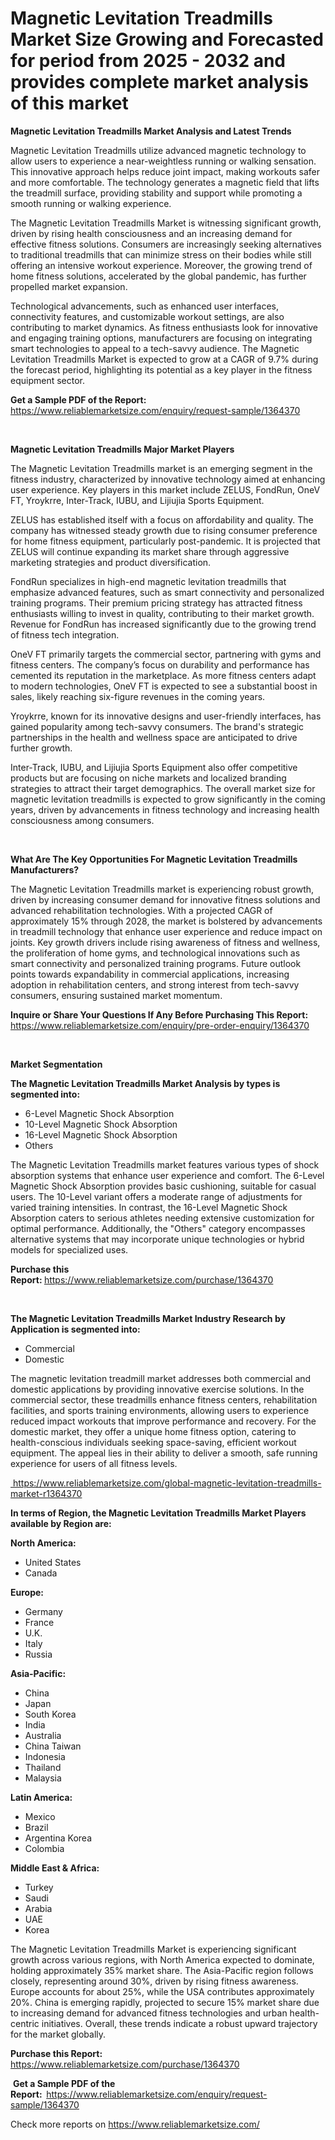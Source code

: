 <p><h1>Magnetic Levitation Treadmills Market Size Growing and Forecasted for period from 2025 - 2032 and provides complete market analysis of this market</h1></p><p><strong>Magnetic Levitation Treadmills Market Analysis and Latest Trends</strong></p>
<p><p>Magnetic Levitation Treadmills utilize advanced magnetic technology to allow users to experience a near-weightless running or walking sensation. This innovative approach helps reduce joint impact, making workouts safer and more comfortable. The technology generates a magnetic field that lifts the treadmill surface, providing stability and support while promoting a smooth running or walking experience.</p><p>The Magnetic Levitation Treadmills Market is witnessing significant growth, driven by rising health consciousness and an increasing demand for effective fitness solutions. Consumers are increasingly seeking alternatives to traditional treadmills that can minimize stress on their bodies while still offering an intensive workout experience. Moreover, the growing trend of home fitness solutions, accelerated by the global pandemic, has further propelled market expansion.</p><p>Technological advancements, such as enhanced user interfaces, connectivity features, and customizable workout settings, are also contributing to market dynamics. As fitness enthusiasts look for innovative and engaging training options, manufacturers are focusing on integrating smart technologies to appeal to a tech-savvy audience. The Magnetic Levitation Treadmills Market is expected to grow at a CAGR of 9.7% during the forecast period, highlighting its potential as a key player in the fitness equipment sector.</p></p>
<p><strong>Get a Sample PDF of the Report:&nbsp;</strong> <a href="https://www.reliablemarketsize.com/enquiry/request-sample/1364370?utm_campaign=3197&utm_medium=2&utm_source=Github&utm_content=ia&utm_term=05042025&utm_id=magnetic-levitation-treadmills">https://www.reliablemarketsize.com/enquiry/request-sample/1364370</a></p>
<p>&nbsp;</p>
<p><strong>Magnetic Levitation Treadmills Major Market Players</strong></p>
<p><p>The Magnetic Levitation Treadmills market is an emerging segment in the fitness industry, characterized by innovative technology aimed at enhancing user experience. Key players in this market include ZELUS, FondRun, OneV FT, Yroykrre, Inter-Track, IUBU, and Lijiujia Sports Equipment.</p><p>ZELUS has established itself with a focus on affordability and quality. The company has witnessed steady growth due to rising consumer preference for home fitness equipment, particularly post-pandemic. It is projected that ZELUS will continue expanding its market share through aggressive marketing strategies and product diversification.</p><p>FondRun specializes in high-end magnetic levitation treadmills that emphasize advanced features, such as smart connectivity and personalized training programs. Their premium pricing strategy has attracted fitness enthusiasts willing to invest in quality, contributing to their market growth. Revenue for FondRun has increased significantly due to the growing trend of fitness tech integration.</p><p>OneV FT primarily targets the commercial sector, partnering with gyms and fitness centers. The company’s focus on durability and performance has cemented its reputation in the marketplace. As more fitness centers adapt to modern technologies, OneV FT is expected to see a substantial boost in sales, likely reaching six-figure revenues in the coming years.</p><p>Yroykrre, known for its innovative designs and user-friendly interfaces, has gained popularity among tech-savvy consumers. The brand's strategic partnerships in the health and wellness space are anticipated to drive further growth.</p><p>Inter-Track, IUBU, and Lijiujia Sports Equipment also offer competitive products but are focusing on niche markets and localized branding strategies to attract their target demographics. The overall market size for magnetic levitation treadmills is expected to grow significantly in the coming years, driven by advancements in fitness technology and increasing health consciousness among consumers.</p></p>
<p>&nbsp;</p>
<p><strong>What Are The Key Opportunities For Magnetic Levitation Treadmills Manufacturers?</strong></p>
<p><p>The Magnetic Levitation Treadmills market is experiencing robust growth, driven by increasing consumer demand for innovative fitness solutions and advanced rehabilitation technologies. With a projected CAGR of approximately 15% through 2028, the market is bolstered by advancements in treadmill technology that enhance user experience and reduce impact on joints. Key growth drivers include rising awareness of fitness and wellness, the proliferation of home gyms, and technological innovations such as smart connectivity and personalized training programs. Future outlook points towards expandability in commercial applications, increasing adoption in rehabilitation centers, and strong interest from tech-savvy consumers, ensuring sustained market momentum.</p></p>
<p><strong>Inquire or Share Your Questions If Any Before Purchasing This Report:</strong> <a href="https://www.reliablemarketsize.com/enquiry/pre-order-enquiry/1364370?utm_campaign=3197&utm_medium=2&utm_source=Github&utm_content=ia&utm_term=05042025&utm_id=magnetic-levitation-treadmills">https://www.reliablemarketsize.com/enquiry/pre-order-enquiry/1364370</a></p>
<p>&nbsp;</p>
<p><strong>Market Segmentation</strong></p>
<p><strong>The Magnetic Levitation Treadmills Market Analysis by types is segmented into:</strong></p>
<p><ul><li>6-Level Magnetic Shock Absorption</li><li>10-Level Magnetic Shock Absorption</li><li>16-Level Magnetic Shock Absorption</li><li>Others</li></ul></p>
<p><p>The Magnetic Levitation Treadmills market features various types of shock absorption systems that enhance user experience and comfort. The 6-Level Magnetic Shock Absorption provides basic cushioning, suitable for casual users. The 10-Level variant offers a moderate range of adjustments for varied training intensities. In contrast, the 16-Level Magnetic Shock Absorption caters to serious athletes needing extensive customization for optimal performance. Additionally, the "Others" category encompasses alternative systems that may incorporate unique technologies or hybrid models for specialized uses.</p></p>
<p><strong>Purchase this Report:&nbsp;</strong><a href="https://www.reliablemarketsize.com/purchase/1364370?utm_campaign=3197&utm_medium=2&utm_source=Github&utm_content=ia&utm_term=05042025&utm_id=magnetic-levitation-treadmills">https://www.reliablemarketsize.com/purchase/1364370</a></p>
<p>&nbsp;</p>
<p><strong>The Magnetic Levitation Treadmills Market Industry Research by Application is segmented into:</strong></p>
<p><ul><li>Commercial</li><li>Domestic</li></ul></p>
<p><p>The magnetic levitation treadmill market addresses both commercial and domestic applications by providing innovative exercise solutions. In the commercial sector, these treadmills enhance fitness centers, rehabilitation facilities, and sports training environments, allowing users to experience reduced impact workouts that improve performance and recovery. For the domestic market, they offer a unique home fitness option, catering to health-conscious individuals seeking space-saving, efficient workout equipment. The appeal lies in their ability to deliver a smooth, safe running experience for users of all fitness levels.</p></p>
<p><a href="https://www.reliablemarketsize.com/global-magnetic-levitation-treadmills-market-r1364370?utm_campaign=3197&utm_medium=2&utm_source=Github&utm_content=ia&utm_term=05042025&utm_id=magnetic-levitation-treadmills">&nbsp;https://www.reliablemarketsize.com/global-magnetic-levitation-treadmills-market-r1364370</a></p>
<p><strong>In terms of Region, the Magnetic Levitation Treadmills Market Players available by Region are:</strong></p>
<p>
    <p> <strong> North America: </strong>
        <ul>
            <li>United States</li>
            <li>Canada</li>
        </ul>
        </p> 
    <p> <strong> Europe: </strong>
        <ul>
            <li>Germany</li>
            <li>France</li>
            <li>U.K.</li>
            <li>Italy</li>
            <li>Russia</li>
        </ul>
        </p> 
    <p> <strong> Asia-Pacific: </strong>
        <ul>
            <li>China</li>
            <li>Japan</li>
            <li>South Korea</li>
            <li>India</li>
            <li>Australia</li>
            <li>China Taiwan</li>
            <li>Indonesia</li>
            <li>Thailand</li>
            <li>Malaysia</li>
        </ul>
        </p> 
    <p> <strong> Latin America: </strong>
        <ul>
            <li>Mexico</li>
            <li>Brazil</li>
            <li>Argentina Korea</li>
            <li>Colombia</li>
        </ul>
        </p> 
    <p> <strong> Middle East & Africa: </strong>
        <ul>
            <li>Turkey</li>
            <li>Saudi</li>
            <li>Arabia</li>
            <li>UAE</li>
            <li>Korea</li>
        </ul>
    </p>
    </p>
<p><p>The Magnetic Levitation Treadmills Market is experiencing significant growth across various regions, with North America expected to dominate, holding approximately 35% market share. The Asia-Pacific region follows closely, representing around 30%, driven by rising fitness awareness. Europe accounts for about 25%, while the USA contributes approximately 20%. China is emerging rapidly, projected to secure 15% market share due to increasing demand for advanced fitness technologies and urban health-centric initiatives. Overall, these trends indicate a robust upward trajectory for the market globally.</p></p>
<p><strong>Purchase this Report: </strong><a href="https://www.reliablemarketsize.com/purchase/1364370?utm_campaign=3197&utm_medium=2&utm_source=Github&utm_content=ia&utm_term=05042025&utm_id=magnetic-levitation-treadmills">https://www.reliablemarketsize.com/purchase/1364370</a></p>
<p>&nbsp;<strong>Get a Sample PDF of the Report:&nbsp;&nbsp;</strong><a href="https://www.reliablemarketsize.com/enquiry/request-sample/1364370?utm_campaign=3197&utm_medium=2&utm_source=Github&utm_content=ia&utm_term=05042025&utm_id=magnetic-levitation-treadmills">https://www.reliablemarketsize.com/enquiry/request-sample/1364370</a></p>
<p><strong></strong></p>
<p>Check more reports on <a href="https://www.reliablemarketsize.com/?utm_campaign=3197&utm_medium=2&utm_source=Github&utm_content=ia&utm_term=05042025&utm_id=magnetic-levitation-treadmills">https://www.reliablemarketsize.com/</a></p>